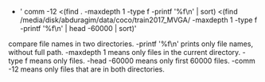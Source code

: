 - ' comm -12 <(find . -maxdepth 1 -type f -printf '%f\n' | sort) <(find /media/disk/abduragim/data/coco/train2017_MVGA/ -maxdepth 1 -type f -printf '%f\n' | head -60000 | sort)'

compare file names in two directories. -printf '%f\n' prints only file names, without full path. -maxdepth 1 means only files in the current directory. -type f means only files. -head -60000 means only first 60000 files. -comm -12 means only files that are in both directories.